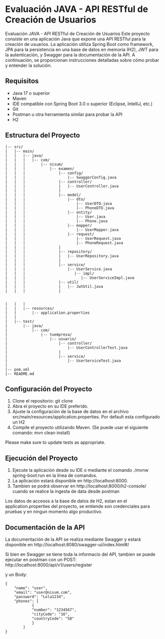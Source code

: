 # Evaluación JAVA - API RESTful de Creación de Usuarios


Evaluación JAVA - API RESTful de Creación de Usuarios
Este proyecto consiste en una aplicación Java que expone una API RESTful para la creación de usuarios. La aplicación utiliza Spring Boot como framework, JPA para la persistencia en una base de datos en memoria (H2), JWT para la autenticación, y Swagger para la documentación de la API. A continuación, se proporcionan instrucciones detalladas sobre cómo probar y entender la solución.

## Requisitos

- Java 17 o superior
- Maven
- IDE compatible con Spring Boot 3.0 o superior (Eclipse, IntelliJ, etc.)
- Git
- Postman u otra herramienta similar para probar la API
- H2

## Estructura del Proyecto

```/
|-- src/
|   |-- main/
|   |   |-- java/
|   |   |   |-- com/
|   |   |       |-- nisum/
|   |   |           |-- examen/
|   |   |               |-- config/
|   |   |                   |-- SwaggerConfig.java
|   |   |               |-- controller/
|   |   |               |   |-- UserController.java
|   |   |               |
|   |   |               |-- model/
|   |   |                   |-- dto/
|   |   |                       |-- UserDTO.java
|   |   |                       |-- PhoneDTO.java
|   |   |                   |-- entity/
|   |   |                       |-- User.java
|   |   |                       |-- Phone.java
|   |   |                   |-- mapper/
|   |   |                       |-- UserMapper.java
|   |   |                   |-- request/
|   |   |                       |-- UserRequest.java
|   |   |                       |-- PhoneRequest.java
|   |   |               |
|   |   |               |-- repository/
|   |   |               |   |-- UserRepository.java
|   |   |               |
|   |   |               |-- service/
|   |   |                   |-- UserService.java
|   |   |                      |-- impl/
|   |   |                         |-- UserServiceImpl.java
|   |   |               |-- util/
|   |   |               |   |-- JwtUtil.java
|   |   |               |


|   |   |
|   |   |-- resources/
|   |       |-- application.properties
|   |
|   |-- test/
|       |-- java/
|           |-- com/
|               |-- tuempresa/
|                   |-- usuario/
|                       |-- controller/
|                           |-- UserControllerTest.java
|                       |
|                       |-- service/
|                           |-- UserServiceTest.java
|
|-- pom.xml
|-- README.md

```

## Configuración del Proyecto

1. Clone el repositorio: git clone 
2. Abra el proyecto en su IDE preferido.
3. Ajuste la configuración de la base de datos en el archivo src/main/resources/application.properties.
   Por default esta configurado un H2
4. Compile el proyecto utilizando Maven. (Se puede usar el siguiente comando: mvn clean install)

Please make sure to update tests as appropriate.

## Ejecución del Proyecto
1. Ejecute la aplicación desde su IDE o mediante el comando ./mvnw spring-boot:run en la línea de comandos.
2. La aplicación estará disponible en http://localhost:8000.
3. Tambien se podrá observar en http://localhost:8000/h2-console/ cuando se realice la ingesta de data desde postman

Los datos de accesos a la base de datos de H2, estan en el application.properties del proyecto,
se entiende son credenciales para pruebas y en ningun momento algo productivo.

## Documentación de la API
La documentación de la API se realiza mediante Swagger y estará disponible en http://localhost:8080/swagger-ui/index.html#/

Si bien en Swagger se tiene toda la informacio del API, tambien se puede ejecutar en postman con un POST:
http://localhost:8000/api/v1/users/register

y un Body:
```
{
    "name": "user",
    "email": "user@nisum.com",
    "password": "Lola1234",
    "phones": [
            {
            "number": "1234567",
            "cityCode": "16",
            "countryCode": "58"
            }
        ]
}
```